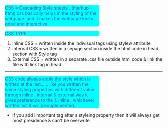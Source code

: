 CSS = Cascading Style sheets . (markup = html)
css basically helps in the styling of the webpage. and it makes the webpage looks good and interactive.

CSS TYPE
1. inline CSS   = written inside the indivisual tags using stylew attribute
2. internal CSS = written in a sepage section inside the html code in head section with Style tag
3. External CSS = written in a separate .css file outside html code & link the file with link tag in head
*****************************************************************************************************************************************************
CSS code always apply the style which is written at the last......
like you written the same styling properties with different value through inline , internal & external way
it gives preference to the 1. inline , whichever written last it will be implemented.

* if you add !important tag after a styleing property then it will always get most presidence & can't be overwrite 
 <style>
        p{
            width: 60%;
            background-color: aqua;
            color:rgb(52, 97, 180) !important; **
        }
*****************************************************************************************************************************************************

SELECTORS : those which help to tell the css which targeted html tag to style
1. element selector : p{}  telling p tag to style 

2. universal selector : *{}  means, you want to style all the tags in a 
same way ex. you want the font to be same and change so it is a easy way.

3. id selector : #xlx {}  to target specific tag id to change, there can be mitiple p tag, now if you use element selector it will change all the p tags, but to specifically target one p tag, just give it a id and use id selector to change it's styling only 

4. class selector : .xlx{} this is class selector, it can be applied to all the P tags with the class xlx to change it's style. 

***the ID selector is applied only to one element in a page, whereas the class selector can be applied to several elements on a single page.***
*****************************************************************************************************************************************************

Type of Font in CSS
1. web safe fornt : This fonts that are pre downloaded in the machine 
2.  web font : those that need to take from web and link it in the cose. <link href = >

there is many things to not study at first but you will know about it later while coding more in the future in the projects.
*****************************************************************************************************************************************************

CSS POSITIONING:
1. Static : by default
2. Relative: change the position from it's original position if it is under any other parent div, consider change it's position from that beginning position adding top, bottom, left, right etc.
3. Stickey: to stick the point inside another div.
4. Fixed: to fix the div at a set position even you scroll.
5. Absolute: you can precisely position the div at the position you want respect to the main page position. 
*****************************************************************************************************************************************************
FONT-SIZE ::
Here Size in Words refers to:    larger   smaller    xx-small    x-small    small   medium    large    x-large    xx-larger

Another widely used unit is em. Let's try to understand this, with the help of an example: If we set the font-size of the text in the body as 1em and set the font-size of the h1 heading text as 3em. Then no matter which device, the browser will make sure that the heading text is always 3 times the size of the body text
*****************************************************************************************************************************************************
FONT-WEIGHT ::
number between 100-900, which is divisible by 100, that means the allowed values are 100, 200, 300, 400, 500, 600, 700, 800, and 900. If you keep the value as 400, then the text will be displayed like normal text,
*****************************************************************************************************************************************************

WORD & LETTER SPACING :: type of spacing : normal || initial || inherited || length
The default value for this property is normal. The value inherit means, that this property's value will be inherited from the parent HTML element's style.The length here is because we can also specify a numeric value. Don't get confused by the value that we have to provide for the letter-spacing property, it is just a numeric value, can be negative or positive, with a unit - px or em or inch, etc. For example, letter-spacing: 2px;, will make the letters appear 2px away from each other in the text.
*****************************************************************************************************************************************************

TEXT DIRECTION : in usual the line starts from left to right b. but we can convert in to nright to left by,   direction : rtl ; (rtl = right to left.)
TEXT DECORATION : giving some line decoration to the line . ( text-decoration : none ) m= to remove all deco.
*****************************************************************************************************************************************************

TEXT OVERFLOW ::
     In CSS, the text-overflow property deals with the text that is overflowed or extra. Suppose we created a box and added some text to it, but the text does not fit in the box and runs out of the borderline of the box. This situation is called text overflow. To manage this type of situation, CSS offers the text-overflow property. With the help of this property, we can manage the overflowed text in many ways such as you can clip that text, add a scroll bar, etc.
Example of text-overflow: clip | ellipsis | string | initial | inherit;
*****************************************************************************************************************************************************
Height & Weight options :    width: auto | length | percentage | initial | inherit
*****************************************************************************************************************************************************
  *MARGIN & PADDING :
Margin is the space given between two element of the html outside of the border.
Padding is the space between border and the copntent ....inner space
** margin & padding:  10px ; = all side will get 10px of padding or margin .
   margin & padding:  10px 20px;  = top & bottom will get 10px and right & left get 320 px padding or margin.
   margin & padding:  10px  10px  25px   15px; 
                      top   right bottom left   (configeration)
*****************************************************************************************************************************************************
FILTERS FOR IMAGES IN CSS :::
filter:  blur(spread in px)| brightness() | contrast()| drop-shadow() | grayscale() | hue-rotate()| invert()| opacity()| saturate()| sepia();
*****************************************************************************************************************************************************
CSS offers the transition property which is used to change the state of an element smoothly.
The CSS transition-property is used to specify on which CSS property we want to apply the transition. The properties specified as the value of the transition-property are animated during the transition. like,,   transition-property: none | all | property | initial | inherit; example ::   transition-proprty : width;
we can add multiple transition properties too.
  It is necessary to specify the transition duration because the default value of the transition-duration property is 0s (zero second), and 0 sec means the change happens immediately. otherwise using a value will actually signify for how much time it should change itself.

*****************************************************************************************************************************************************
to do it all together we can simply do it by ,  transition: width 1s ease-in-out, height 1s ease-in-out; ****
